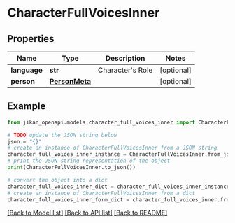 # CharacterFullVoicesInner


## Properties

Name | Type | Description | Notes
------------ | ------------- | ------------- | -------------
**language** | **str** | Character&#39;s Role | [optional] 
**person** | [**PersonMeta**](PersonMeta.md) |  | [optional] 

## Example

```python
from jikan_openapi.models.character_full_voices_inner import CharacterFullVoicesInner

# TODO update the JSON string below
json = "{}"
# create an instance of CharacterFullVoicesInner from a JSON string
character_full_voices_inner_instance = CharacterFullVoicesInner.from_json(json)
# print the JSON string representation of the object
print(CharacterFullVoicesInner.to_json())

# convert the object into a dict
character_full_voices_inner_dict = character_full_voices_inner_instance.to_dict()
# create an instance of CharacterFullVoicesInner from a dict
character_full_voices_inner_form_dict = character_full_voices_inner.from_dict(character_full_voices_inner_dict)
```
[[Back to Model list]](../README.md#documentation-for-models) [[Back to API list]](../README.md#documentation-for-api-endpoints) [[Back to README]](../README.md)


